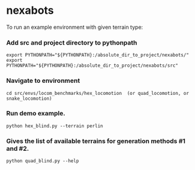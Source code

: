# nexabots
To run an example environment with given terrain type:

### Add src and project directory to pythonpath
```
export PYTHONPATH="${PYTHONPATH}:/absolute_dir_to_project/nexabots/"
export PYTHONPATH="${PYTHONPATH}:/absolute_dir_to_project/nexabots/src"
```

### Navigate to environment
```
cd src/envs/locom_benchmarks/hex_locomotion  (or quad_locomotion, or snake_locomotion)
```

### Run demo example.
```
python hex_blind.py --terrain perlin
```

### Gives the list of available terrains for generation methods #1 and #2.
```
python quad_blind.py --help
```
